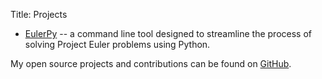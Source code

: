 Title: Projects

- [EulerPy](http://kevinyap.ca/eulerpy) -- a command line tool designed to streamline the process of solving Project Euler problems using Python.

My open source projects and contributions can be found on [GitHub](https://github.com/iKevinY).